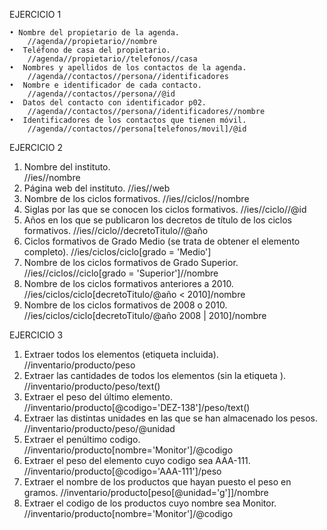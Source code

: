 EJERCICIO 1
      
    • Nombre del propietario de la agenda.
      	//agenda//propietario//nombre
    •  Teléfono de casa del propietario.
      	//agenda//propietario//telefonos//casa
    •  Nombres y apellidos de los contactos de la agenda.
      	//agenda//contactos//persona//identificadores
    •  Nombre e identificador de cada contacto.
      	//agenda//contactos//persona//@id
    •  Datos del contacto con identificador p02.
      	//agenda//contactos//persona//identificadores//nombre
    •  Identificadores de los contactos que tienen móvil.
      	//agenda//contactos//persona[telefonos/movil]/@id




EJERCICIO 2
1. Nombre del instituto.  
	//ies//nombre
2. Página web del instituto. 
	//ies//web
3. Nombre de los ciclos formativos. 
	//ies//ciclos//nombre
4. Siglas por las que se conocen los ciclos formativos.
	//ies//ciclo//@id
5. Años en los que se publicaron los decretos de título de los ciclos formativos.
	//ies//ciclo//decretoTitulo//@año
6. Ciclos formativos de Grado Medio (se trata de obtener el elemento completo).
	//ies/ciclos/ciclo[grado = 'Medio']
7. Nombre de los ciclos formativos de Grado Superior. 
       //ies//ciclos//ciclo[grado = 'Superior']//nombre
8. Nombre de los ciclos formativos anteriores a 2010.
       //ies/ciclos/ciclo[decretoTitulo/@año < 2010]/nombre
9. Nombre de los ciclos formativos de 2008 o 2010.
	//ies/ciclos/ciclo[decretoTitulo/@año 2008 | 2010]/nombre

















EJERCICIO 3 
1. Extraer todos los elementos <peso> (etiqueta incluida).
	//inventario/producto/peso
2. Extraer las cantidades de todos los elementos <peso> (sin la etiqueta <peso>).
	//inventario/producto/peso/text()
3. Extraer el peso del último elemento.
	//inventario/producto[@codigo='DEZ-138']/peso/text()
4. Extraer las distintas unidades en las que se han almacenado los pesos.
	//inventario/producto/peso/@unidad
5. Extraer el penúltimo codigo.
	//inventario/producto[nombre='Monitor']/@codigo
6. Extraer el peso del elemento cuyo codigo sea AAA-111.
	//inventario/producto[@codigo='AAA-111']/peso
7. Extraer el nombre de los productos que hayan puesto el peso en gramos.
	//inventario/producto[peso[@unidad='g']]/nombre
8. Extraer el codigo de los productos cuyo nombre sea Monitor.
	//inventario/producto[nombre='Monitor']/@codigo
